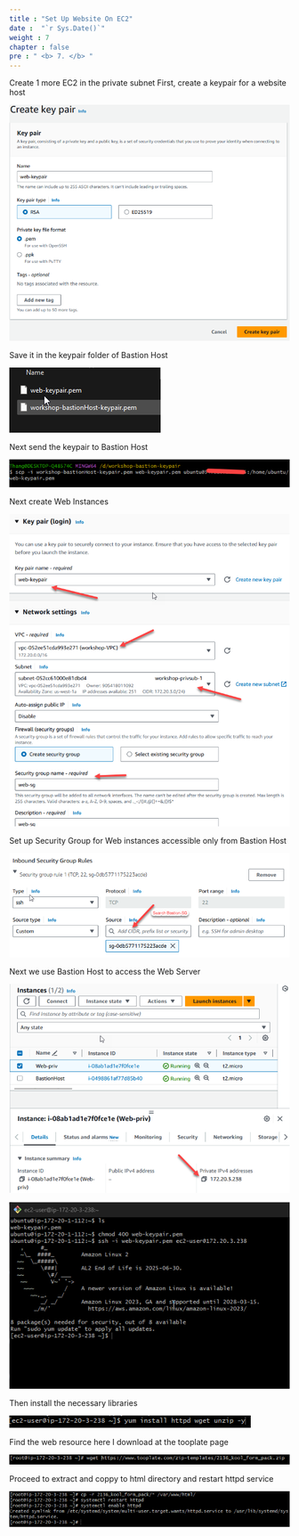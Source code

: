 ```yaml
---
title : "Set Up Website On EC2"
date :  "`r Sys.Date()`" 
weight : 7
chapter : false
pre : " <b> 7. </b> "
---
```



Create 1 more EC2 in the private subnet
First, create a keypair for a website host

![a](/images/7-SetUpWebsiteOnEC2/Pastedimage20240305152059.png)

Save it in the keypair folder of Bastion Host 

![a](/images/7-SetUpWebsiteOnEC2/Pastedimage20240305152420.png)

Next send the keypair to Bastion Host

![a](/images/7-SetUpWebsiteOnEC2/Pastedimage20240305152838.png)

Next create Web Instances

![a](/images/7-SetUpWebsiteOnEC2/Pastedimage20240305153529.png)

Set up Security Group for Web instances accessible only from Bastion Host

![a](/images/7-SetUpWebsiteOnEC2/Pastedimage20240305153814.png)

Next we use Bastion Host to access the Web Server

![a](/images/7-SetUpWebsiteOnEC2/Pastedimage20240305154211.png)

![a](/images/7-SetUpWebsiteOnEC2/Pastedimage20240305154340.png)

Then install the necessary libraries

![a](/images/7-SetUpWebsiteOnEC2/Pastedimage20240305154506.png)

Find the web resource here I download at the tooplate page 

![a](/images/7-SetUpWebsiteOnEC2/Pastedimage20240305154956.png)

Proceed to extract and coppy to html directory and restart httpd service

![a](/images/7-SetUpWebsiteOnEC2/Pastedimage20240305155424.png)


